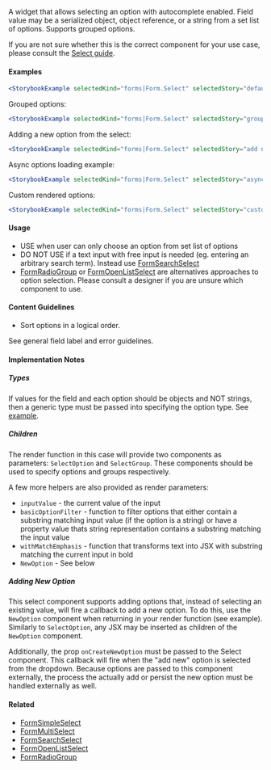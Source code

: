 A widget that allows selecting an option with autocomplete enabled. Field value may be
a serialized object, object reference, or a string from a set list of options. Supports grouped options.

If you are not sure whether this is the correct component for your use case, please consult the
[Select guide](#!/Select%20Components).

#### Examples

```jsx noeditor
<StorybookExample selectedKind="forms|Form.Select" selectedStory="default" height="300px" />
```

Grouped options:

```jsx noeditor
<StorybookExample selectedKind="forms|Form.Select" selectedStory="groups" height="300px" />
```

Adding a new option from the select:

```jsx noeditor
<StorybookExample selectedKind="forms|Form.Select" selectedStory="add new option" height="300px" />
```

Async options loading example:

```jsx noeditor
<StorybookExample selectedKind="forms|Form.Select" selectedStory="async option loading" height="300px" />
```

Custom rendered options:

```jsx noeditor
<StorybookExample selectedKind="forms|Form.Select" selectedStory="custom rendering" height="300px" />
```

#### Usage

- USE when user can only choose an option from set list of options
- DO NOT USE if a text input with free input is needed (eg. entering an arbitrary search term). Instead use [FormSearchSelect](#!/FormSearchSelect)
- [FormRadioGroup](#!/FormRadioGroup) or [FormOpenListSelect](#!/FormOpenListSelect) are alternatives approaches to option selection. Please consult a designer if you are unsure which component to use.

#### Content Guidelines

- Sort options in a logical order.

See general field label and error guidelines.

#### Implementation Notes

##### Types

If values for the field and each option should be objects and NOT strings, then a generic
type must be passed into specifying the option type. See [example](http://ui.zenefits.com/app/stories/?selectedKind=forms|Form.Select&selectedStory=generic%20option%20type).

##### Children

The render function in this case will provide two components as parameters: `SelectOption` and `SelectGroup`.
These components should be used to specify options and groups respectively.

A few more helpers are also provided as render parameters:

- `inputValue` - the current value of the input
- `basicOptionFilter` - function to filter options that either contain a substring matching input value (if the option
  is a string) or have a property value thats string representation contains a substring matching the input value
- `withMatchEmphasis` - function that transforms text into JSX with substring matching the current input in bold
- `NewOption` - See below

##### Adding New Option

This select component supports adding options that, instead of selecting an existing value,
will fire a callback to add a new option. To do this, use the `NewOption` component when returning in your render function (see example). Similarly to `SelectOption`, any JSX may be inserted as children of the `NewOption` component.

Additionally, the prop `onCreateNewOption` must be passed to the Select component. This callback will fire when the "add new" option is selected from the dropdown. Because options are passed
to this component externally, the process the actually add or persist the new option must be
handled externally as well.

#### Related

- [FormSimpleSelect](#!/FormSimpleSelect)
- [FormMultiSelect](#!/FormMultiSelect)
- [FormSearchSelect](#!/FormSearchSelect)
- [FormOpenListSelect](#!/FormOpenListSelect)
- [FormRadioGroup](#!/FormRadioGroup)

